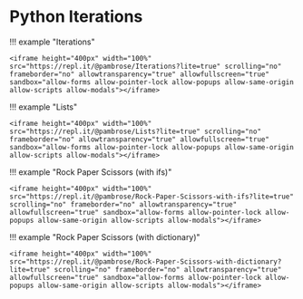 # Python Iterations 

!!! example "Iterations"

    <iframe height="400px" width="100%" src="https://repl.it/@pambrose/Iterations?lite=true" scrolling="no" frameborder="no" allowtransparency="true" allowfullscreen="true" sandbox="allow-forms allow-pointer-lock allow-popups allow-same-origin allow-scripts allow-modals"></iframe>

!!! example "Lists"

    <iframe height="400px" width="100%" src="https://repl.it/@pambrose/Lists?lite=true" scrolling="no" frameborder="no" allowtransparency="true" allowfullscreen="true" sandbox="allow-forms allow-pointer-lock allow-popups allow-same-origin allow-scripts allow-modals"></iframe>

!!! example "Rock Paper Scissors (with ifs)"

    <iframe height="400px" width="100%" src="https://repl.it/@pambrose/Rock-Paper-Scissors-with-ifs?lite=true" scrolling="no" frameborder="no" allowtransparency="true" allowfullscreen="true" sandbox="allow-forms allow-pointer-lock allow-popups allow-same-origin allow-scripts allow-modals"></iframe>
    
!!! example "Rock Paper Scissors (with dictionary)"

    <iframe height="400px" width="100%" src="https://repl.it/@pambrose/Rock-Paper-Scissors-with-dictionary?lite=true" scrolling="no" frameborder="no" allowtransparency="true" allowfullscreen="true" sandbox="allow-forms allow-pointer-lock allow-popups allow-same-origin allow-scripts allow-modals"></iframe>
    